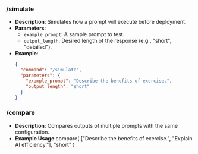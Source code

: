 ### /simulate
- **Description**: Simulates how a prompt will execute before deployment.
- **Parameters**:
  - `example_prompt`: A sample prompt to test.
  - `output_length`: Desired length of the response (e.g., "short", "detailed").
- **Example**:
  ```json
  {
    "command": "/simulate",
    "parameters": {
      "example_prompt": "Describe the benefits of exercise.",
      "output_length": "short"
    }
  }
### /compare
- **Description**: Compares outputs of multiple prompts with the same configuration.
- **Example Usage**:compare( ["Describe the benefits of exercise.", "Explain AI efficiency."], "short" )
